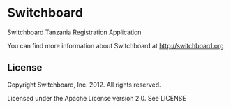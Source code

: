 Switchboard
===========

Switchboard Tanzania Registration Application

You can find more information about Switchboard at http://switchboard.org

License
-------

Copyright Switchboard, Inc. 2012.  All rights reserved.

Licensed under the Apache License version 2.0.  See LICENSE

